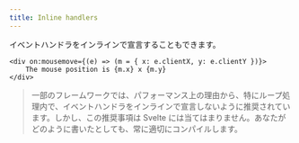 ```yaml
---
title: Inline handlers
---
```


イベントハンドラをインラインで宣言することもできます。

```svelte
<div on:mousemove={(e) => (m = { x: e.clientX, y: e.clientY })}>
	The mouse position is {m.x} x {m.y}
</div>
```

> 一部のフレームワークでは、パフォーマンス上の理由から、特にループ処理内で、イベントハンドラをインラインで宣言しないように推奨されています。しかし、この推奨事項は Svelte には当てはまりません。あなたがどのように書いたとしても、常に適切にコンパイルします。
